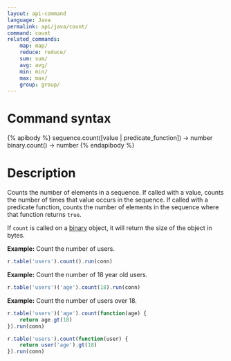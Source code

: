 ```yaml
---
layout: api-command
language: Java
permalink: api/java/count/
command: count
related_commands:
    map: map/
    reduce: reduce/
    sum: sum/
    avg: avg/
    min: min/
    max: max/
    group: group/
---
```


# Command syntax #

{% apibody %}
sequence.count([value | predicate_function]) &rarr; number
binary.count() &rarr; number
{% endapibody %}

# Description #

Counts the number of elements in a sequence.  If called with a value,
counts the number of times that value occurs in the sequence.  If
called with a predicate function, counts the number of elements in the
sequence where that function returns `true`.

If `count` is called on a [binary](/api/java/binary) object, it will return the size of the object in bytes.

__Example:__ Count the number of users.

```js
r.table('users').count().run(conn)
```

__Example:__ Count the number of 18 year old users.

```js
r.table('users')('age').count(18).run(conn)
```

__Example:__ Count the number of users over 18.

```js
r.table('users')('age').count(function(age) { 
    return age.gt(18)
}).run(conn)
```

```js
r.table('users').count(function(user) {
    return user('age').gt(18)
}).run(conn)
```

